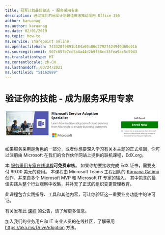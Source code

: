 ```yaml
---
title: 冠军计划最佳做法 - 服务采用专家
description: 通过我们的冠军计划最佳做法推动采用 Office 365
author: karuanag
ms.author: karuanag
ms.date: 02/01/2019
ms.topic: how-to
ms.service: sharepoint online
ms.openlocfilehash: 743320f9891b184a60a06d27927424949d60d01b
ms.sourcegitcommit: 907c657e7cc5a4a44d2b9f38cc35fea9ac5c5943
ms.translationtype: MT
ms.contentlocale: zh-CN
ms.lasthandoff: 03/24/2021
ms.locfileid: "51162889"
---
```

# <a name="validate-your-skills---become-a-service-adoption-specialist"></a>验证你的技能 - 成为服务采用专家

![服务采用专家课程](media/champs_sascourse.png)

如果服务采用是角色的一部分，或者你想要深入学习有关本主题的正式培训，你可以注册由 Microsoft 在我们的合作伙伴网站上提供的联机课程，EdX.org。 

本 [服务采用专家在线课程](/learn/paths/m365-service-adoption/)**可免费审核**。  如果你想要接收完成 EdX 证书，需要支付 99.00 美元的费用。  本课程由 Microsoft Teams 工程团队的 [Karuana Gatimu](https://linkedin.com/in/karuanagatimu) 创作，并来自多个 Microsoft MVP 和 Microsoft IT 专家的输入。  其中包含的最佳实践从整个行业观察中收集，并补充了正式的组织变更管理教育。  

此课程包含实践指导、工具和其他内容，可让你验证这一重要业务功能中的许可证。  

有关发布此 [课程](https://aka.ms/AdoptionCertAnnouncement) 的公告，请了解更多信息。 

加入我们的业务用户和 IT 专业人员的在线社区，了解采用 https://aka.ms/DriveAdoption 方法。
